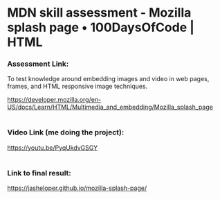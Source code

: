 # MDN skill assessment - Mozilla splash page • 100DaysOfCode | HTML 

### Assessment Link:
To test knowledge around embedding images and video in web pages, frames, and HTML responsive image techniques.

https://developer.mozilla.org/en-US/docs/Learn/HTML/Multimedia_and_embedding/Mozilla_splash_page
<br /><br />


### Video Link (me doing the project):

https://youtu.be/PyqUkdvGSGY
<br /><br />


### Link to final result:

https://jasheloper.github.io/mozilla-splash-page/
